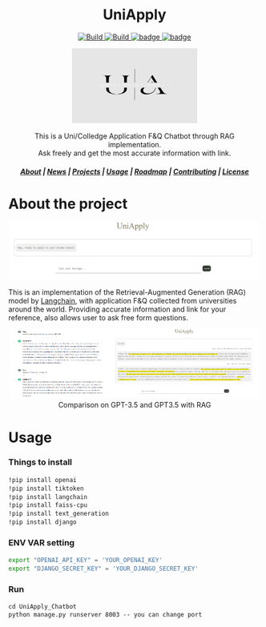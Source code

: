 <h1 align="center">UniApply </h1>

<p align="center">
    <a href="https://github.com/FlagOpen/FlagEmbedding">
            <img alt="Build" src="https://img.shields.io/badge/Contribution-Welcome-lightblue">
    </a>
    <a href="https://github.com/stephanie0324/LLM_RAG_UniApply/stargazers">
        <img alt="Build" src="https://img.shields.io/github/stars/stephanie0324/LLM_RAG_UniApply.svg?color=yellow&style=flat&label=Stars&logoColor=white">
    </a>
    <a href="https://github.com/stephanie0324/LLM_RAG_UniApply/forks">
        <img alt="badge" src="https://img.shields.io/github/forks/stephanie0324/LLM_RAG_UniApply.svg?style=flat&label=Forks">
    </a>
    <a href="https://github.com/stephanie0324/LLM_RAG_UniApply/issues">
        <img alt="badge" src="https://img.shields.io/github/issues/stephanie0324/LLM_RAG_UniApply.svg?style=flat&label=Issues&color=lightpink">
    </a>
</p>
<div align="center">
    <img src="./img/UniApplyLogo.png" width=250, height=150>
    <p>
    This is a Uni/Colledge Application F&Q Chatbot through RAG implementation.
    <br>  
    Ask freely and get the most accurate information with link.
    <br>
    <h5 align="center">
    <p>
        <a href=#about-the-project>About</a> |
        <a href=#new-updates>News</a> |
        <a href="#project-lists">Projects</a> |
        <a href=#usage>Usage</a> |
        <a href="#roadmap">Roadmap</a> |
        <a href="#contributing">Contributing</a> |
        <a href="#license">License</a> 
    </p>
  </h5>
  </p>
</div>

# About the project
<div align="center">
    <img  src = "./img/app_interface.png" width = 500/>
</div>

This is an implementation of the Retrieval-Augmented Generation (RAG) model by [Langchain](https://www.langchain.com/), with application F&Q collected from universities around the world. Providing accurate information and link for your reference, also allows user to ask free form questions.
<p align="center">
<img src="./img/gpt_result.png" alt="drawing" width="200" height="140"/><img src="./img/gpt_rag_result.png" alt="drawing" width="300"/>
<br> Comparison on GPT-3.5 and GPT3.5 with RAG </br>
</p>

# Usage
### Things to install
```bash
!pip install openai
!pip install tiktoken
!pip install langchain
!pip install faiss-cpu
!pip install text_generation
!pip install django
```
### ENV VAR setting
```bash
export "OPENAI_API_KEY" = 'YOUR_OPENAI_KEY'
export "DJANGO_SECRET_KEY" = 'YOUR_DJANGO_SECRET_KEY'
```
### Run
```
cd UniApply_Chatbot
python manage.py runserver 8003 -- you can change port 
```



